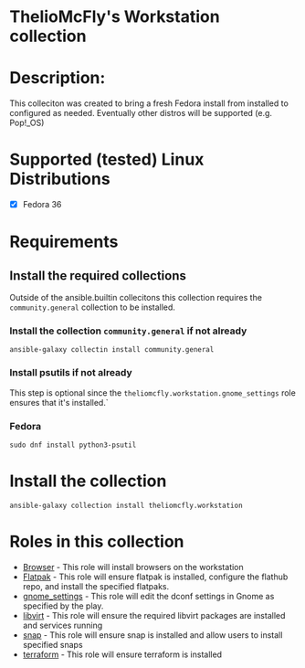 # ThelioMcFly's Workstation collection

# Description:
This colleciton was created to bring a fresh Fedora install from installed to configured as needed. Eventually other distros will be supported (e.g. Pop!_OS)

# Supported (tested) Linux Distributions
- [x] Fedora 36

# Requirements

## Install the required collections

Outside of the ansible.builtin collecitons this collection requires the ```community.general``` collection to be installed.

### Install the collection ```community.general``` if not already
```
ansible-galaxy collectin install community.general
```

### Install psutils if not already 

This step is optional since the ```theliomcfly.workstation.gnome_settings``` role ensures that it's installed.`

### Fedora
```
sudo dnf install python3-psutil
```

# Install the collection
```
ansible-galaxy collection install theliomcfly.workstation
```

# Roles in this collection

- [Browser](docs/BROWSER.md) - This role will install browsers on the workstation
- [Flatpak](docs/FLATPAK.md) - This role will ensure flatpak is installed, configure the flathub repo, and install the specified flatpaks.
- [gnome_settings](docs/GNOME_SETTINGS.md) - This role will edit the dconf settings in Gnome as specified by the play.
- [libvirt](docs/LIBVIRT.md) - This role will ensure the required libvirt packages are installed and services running
- [snap](docs/SNAP.md) - This role will ensure snap is installed and allow users to install specified snaps
- [terraform](docs/TERRAFORM.md) - This role will ensure terraform is installed 